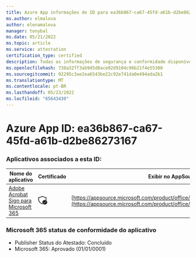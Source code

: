 ```yaml
---
title: Azure App informações de ID para ea36b867-ca67-45fd-a61b-d2be86273167
ms.author: elmalova
author: elenamalova
manager: tonybal
ms.date: 05/21/2022
ms.topic: article
ms.service: attestation
certification_type: certified
description: Todas as informações de segurança e conformidade disponíveis para ea36b867-ca67-45fd-a61b-d2be86273167.
ms.openlocfilehash: 738a32ff3ab9d5d8ace02d9104c96b21f4e55308
ms.sourcegitcommit: 92295c3ae2ea6543be22c92e741da0e494ada2b1
ms.translationtype: MT
ms.contentlocale: pt-BR
ms.lasthandoff: 05/23/2022
ms.locfileid: "65643430"
---
```

# <a name="azure-app-id-ea36b867-ca67-45fd-a61b-d2be86273167"></a>Azure App ID: ea36b867-ca67-45fd-a61b-d2be86273167


### <a name="apps-associated-with-this-id"></a>Aplicativos associados a esta ID:
| **Nome do aplicativo** | **Certificado** | **Exibir no AppSource** |
|--------------|---------------|-----------------------|
| [Adobe Acrobat Sign para Microsoft 365](../forward/adobe.adobe_sign_msft_saas_offer.md) | <img alt="Certified application badge" src="../media/certified-badge.png" height="25" width="25" /> | [https://appsource.microsoft.com/product/office/adobe.adobe_sign_msft_saas_offer](https://appsource.microsoft.com/product/office/adobe.adobe_sign_msft_saas_offer) |

### <a name="microsoft-365-app-compliance-status"></a>Microsoft 365 status de conformidade do aplicativo
- Publisher Status do Atestado: Concluído
- Microsoft 365: Aprovado (01/01/0001)
